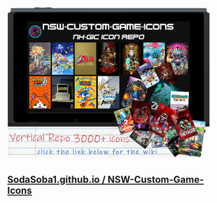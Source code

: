 ![alt text][logo]

[logo]: wiki.png "NX-GiC Repo "
## [SodaSoba1.github.io / NSW-Custom-Game-Icons](https://sodasoba1.github.io/NSW-Custom-Game-Icons/)